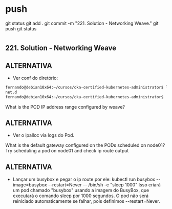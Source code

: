 
# ###################################################################################################################### 
# ###################################################################################################################### 
#  push

git status
git add .
git commit -m "221. Solution - Networking Weave."
git push
git status



# ###################################################################################################################### 
# ###################################################################################################################### 
##  221. Solution - Networking Weave


## ALTERNATIVA
- Ver conf do diretório:

~~~~bash
fernando@debian10x64:~/cursos/cka-certified-kubernetes-administrator$ ls /etc/cni/
net.d
fernando@debian10x64:~/cursos/cka-certified-kubernetes-administrator$
~~~~







What is the POD IP address range configured by weave?
## ALTERNATIVA
- Ver o ipalloc via logs do Pod.







What is the default gateway configured on the PODs scheduled on node01?
Try scheduling a pod on node01 and check ip route output

## ALTERNATIVA
- Lançar um busybox e pegar o ip route por ele:
kubectl run busybox --image=busybox --restart=Never -- /bin/sh -c "sleep 1000"
Isso criará um pod chamado "busybox" usando a imagem do BusyBox, que executará o comando sleep por 1000 segundos. O pod não será reiniciado automaticamente se falhar, pois definimos --restart=Never.